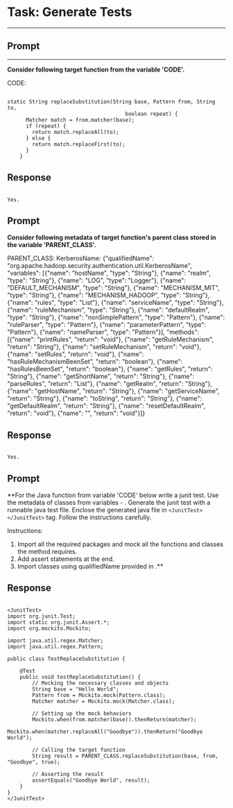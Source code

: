 # Task: Generate Tests

---

## Prompt

****

**Consider following target function from the variable 'CODE'.**

CODE:

```

static String replaceSubstitution(String base, Pattern from, String to,
                                      boolean repeat) {
      Matcher match = from.matcher(base);
      if (repeat) {
        return match.replaceAll(to);
      } else {
        return match.replaceFirst(to);
      }
    }

```

## Response

```

Yes.

```

## Prompt

**Consider following metadata of target function's parent class stored in the variable 'PARENT_CLASS'.**


PARENT_CLASS: 
KerberosName: {"qualifiedName": "org.apache.hadoop.security.authentication.util.KerberosName", "variables": [{"name": "hostName", "type": "String"}, {"name": "realm", "type": "String"}, {"name": "LOG", "type": "Logger"}, {"name": "DEFAULT_MECHANISM", "type": "String"}, {"name": "MECHANISM_MIT", "type": "String"}, {"name": "MECHANISM_HADOOP", "type": "String"}, {"name": "rules", "type": "List<Rule>"}, {"name": "serviceName", "type": "String"}, {"name": "ruleMechanism", "type": "String"}, {"name": "defaultRealm", "type": "String"}, {"name": "nonSimplePattern", "type": "Pattern"}, {"name": "ruleParser", "type": "Pattern"}, {"name": "parameterPattern", "type": "Pattern"}, {"name": "nameParser", "type": "Pattern"}], "methods": [{"name": "printRules", "return": "void"}, {"name": "getRuleMechanism", "return": "String"}, {"name": "setRuleMechanism", "return": "void"}, {"name": "setRules", "return": "void"}, {"name": "hasRuleMechanismBeenSet", "return": "boolean"}, {"name": "hasRulesBeenSet", "return": "boolean"}, {"name": "getRules", "return": "String"}, {"name": "getShortName", "return": "String"}, {"name": "parseRules", "return": "List<Rule>"}, {"name": "getRealm", "return": "String"}, {"name": "getHostName", "return": "String"}, {"name": "getServiceName", "return": "String"}, {"name": "toString", "return": "String"}, {"name": "getDefaultRealm", "return": "String"}, {"name": "resetDefaultRealm", "return": "void"}, {"name": "<clinit>", "return": "void"}]}

## Response

```

Yes.

```

## Prompt

**For the Java function from variable 'CODE' below write a junit test. Use the metadata of classes from variables - <META-DATA>. Generate the junit test with a runnable java test file. Enclose the generated java file in `<JunitTest></JunitTest>` tag. Follow the instructions carefully. 

Instructions: 
1. Import all the required packages and mock all the functions and classes the method requires. 
2. Add assert statements at the end. 
3. Import classes using qualifiedName provided in <META-DATA>.**

## Response

```

<JunitTest>
import org.junit.Test;
import static org.junit.Assert.*;
import org.mockito.Mockito;

import java.util.regex.Matcher;
import java.util.regex.Pattern;

public class TestReplaceSubstitution {
    
    @Test
    public void testReplaceSubstitution() {
        // Mocking the necessary classes and objects
        String base = "Hello World";
        Pattern from = Mockito.mock(Pattern.class);
        Matcher matcher = Mockito.mock(Matcher.class);
        
        // Setting up the mock behaviors
        Mockito.when(from.matcher(base)).thenReturn(matcher);
        Mockito.when(matcher.replaceAll("Goodbye")).thenReturn("Goodbye World");
        
        // Calling the target function
        String result = PARENT_CLASS.replaceSubstitution(base, from, "Goodbye", true);
        
        // Asserting the result
        assertEquals("Goodbye World", result);
    }
}
</JunitTest>

```